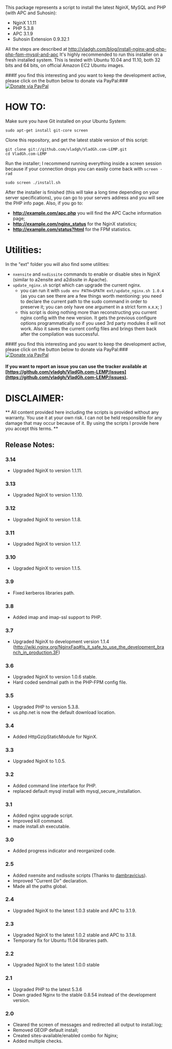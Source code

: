 This package represents a script to install the latest NginX, MySQL and PHP (with APC and Suhosin):

  * NginX 1.1.11
  * PHP 5.3.8
  * APC 3.1.9
  * Suhosin Extension 0.9.32.1

All the steps are described at http://vladgh.com/blog/install-nginx-and-php-php-fpm-mysql-and-apc
It's highly recommended to run this installer on a fresh installed system.
This is tested with Ubuntu 10.04 and 11.10, both 32 bits and 64 bits, on official Amazon EC2 Ubuntu images.

###If you find this interesting and you want to keep the development active, please click on the button below to donate via PayPal:###
<a href="https://www.paypal.com/cgi-bin/webscr?cmd=_s-xclick&hosted_button_id=EBHGZKAFGW8CG"><img src="https://www.paypalobjects.com/en_US/i/btn/btn_donate_SM.gif" alt="Donate via PayPal" /></a>

# HOW TO: #

Make sure you have Git installed on your Ubuntu System:

    sudo apt-get install git-core screen

Clone this repository, and get the latest stable version of this script:

    git clone git://github.com/vladgh/VladGh.com-LEMP.git
    cd VladGh.com-LEMP

Run the installer; I recommend running everything inside a screen session because if your connection drops you can easily come back with `screen -rad`

    sudo screen ./install.sh

After the installer is finished (this will take a long time depending on your server specifications), you can go to your servers address and you will see the PHP info page.
Also, if you go to:

  * **http://example.com/apc.php** you will find the APC Cache information page;
  * **http://example.com/nginx_status** for the NginX statistics;
  * **http://example.com/status?html** for the FPM statistics. 

# Utilities: #
In the "ext" folder you will also find some utilities:

* `nxensite` and `nxdissite` commands to enable or disable sites in NginX (similar to a2ensite and a2dissite in Apache).
* `update_nginx.sh` script which can upgrade the current nginx.
	* you can run it with `sudo env PATH=$PATH ext/update_nginx.sh 1.0.4` (as you can see there are a few things worth mentioning: you need to declare the current path to the sudo command in order to preserve it; you can only have one argument in a strict form x.x.x; )
	* this script is doing nothing more than reconstructing you current nginx config with the new version. It gets the previous configure options programmatically so if you used 3rd party modules it will not work. Also it saves the current config files and brings them back after the compilation was successful.

###If you find this interesting and you want to keep the development active, please click on the button below to donate via PayPal:###
<a href="https://www.paypal.com/cgi-bin/webscr?cmd=_s-xclick&hosted_button_id=EBHGZKAFGW8CG"><img src="https://www.paypalobjects.com/en_US/i/btn/btn_donate_SM.gif" alt="Donate via PayPal" /></a>

#### If you want to report an issue you can use the tracker available at [https://github.com/vladgh/VladGh.com-LEMP/issues](https://github.com/vladgh/VladGh.com-LEMP/issues). ####

# DISCLAIMER: #
** All content provided here including the scripts is provided without any warranty. You use it at your own risk. I can not be held responsible for any damage that may occur because of it. By using the scripts I provide here you accept this terms. **

## Release Notes: ##

### 3.14 ###

  * Upgraded NginX to version 1.1.11.

### 3.13 ###

  * Upgraded NginX to version 1.1.10.

### 3.12 ###

  * Upgraded NginX to version 1.1.8.

### 3.11 ###

  * Upgraded NginX to version 1.1.7.

### 3.10 ###

  * Upgraded NginX to version 1.1.5.

### 3.9 ###

  * Fixed kerberos libraries path.

### 3.8 ###

  * Added imap and imap-ssl support to PHP.
  
### 3.7 ###

  * Upgraded NginX to development version 1.1.4 (http://wiki.nginx.org/NginxFaq#Is_it_safe_to_use_the_development_branch_in_production.3F)

### 3.6 ###

  * Upgraded NginX to version 1.0.6 stable.
  * Hard coded sendmail path in the PHP-FPM config file.

### 3.5 ###

  * Upgraded PHP to version 5.3.8.
  * us.php.net is now the default download location.

### 3.4 ###

  * Added HttpGzipStaticModule for NginX.

### 3.3 ###

  * Upgraded NginX to 1.0.5.

### 3.2 ###

  * Added command line interface for PHP.
  * replaced default mysql install with mysql_secure_installation.
  
### 3.1 ###

  * Added nginx upgrade script.
  * Improved kill command.
  * made install.sh executable.
	
### 3.0 ###

  * Added progress indicator and reorganized code.
	
### 2.5 ###

  * Added nxensite and nxdissite scripts (Thanks to [dambravicius](https://github.com/dambravicius)).
  * Improved "Current Dir" declaration.
  * Made all the paths global.
	
### 2.4 ###

  * Upgraded NginX to the latest 1.0.3 stable and APC to 3.1.9.
  
### 2.3 ###

  * Upgraded NginX to the latest 1.0.2 stable and APC to 3.1.8.
  * Temporary fix for Ubuntu 11.04 libraries path.
  
### 2.2 ###

  * Upgraded NginX to the latest 1.0.0 stable

### 2.1 ###

  * Upgraded PHP to the latest 5.3.6
  * Down graded Nginx to the stable 0.8.54 instead of the development version.

### 2.0 ###

  * Cleared the screen of messages and redirected all output to install.log;
  * Removed GEOIP default install;
  * Created sites-available/enabled combo for Nginx;
  * Added multiple checks.

